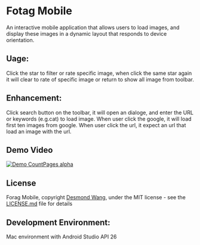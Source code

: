 # Fotag Mobile
An interactive mobile application that allows users to load images, and display these images in a dynamic layout that responds to device orientation. 

## Uage:
Click the star to filter or rate specific image, when click the same star again it will clear to rate of specific image or return to show all image from toolbar.

## Enhancement:
Click search button on the toolbar, it will open an dialoge, and enter the URL or keywords (e.g.cat) to load image. When user click the google, it will load first ten images from google. When user click the url, it expect an url that load an image with the url.
 
## Demo Video
[![Demo CountPages alpha](TODO)](TODO)

## License
Forag Mobile, copyright [Desmond Wang](https://github.com/desmond-wang), under the MIT license - see the [LICENSE.md](LICENSE.md) file for details

## Development Environment:
Mac environment with Android Studio API 26
